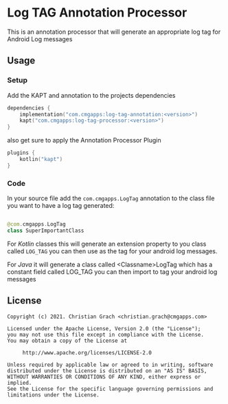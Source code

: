 # Log TAG Annotation Processor

This is an annotation processor that will generate an appropriate log tag for Android Log messages

## Usage

### Setup

Add the KAPT and annotation to the projects dependencies

```kotlin
dependencies {
    implementation("com.cmgapps:log-tag-annotation:<version>")
    kapt("com.cmgapps:log-tag-processor:<version>")
}
```

also get sure to apply the Annotation Processor Plugin

```kotlin
plugins {
    kotlin("kapt")
}
```

### Code

In your source file add the `com.cmgapps.LogTag` annotation to the class file you want to have a log tag generated:

```kotlin

@com.cmgapps.LogTag
class SuperImportantClass
```

For _Kotlin_ classes this will generate an extension property to you class called `LOG_TAG`
you can then use as the tag for your android log messages.

For _Java_ it will generate a class called &lt;Classname&gt;LogTag which has a constant field called LOG_TAG you can
then import to tag your android log messages

## License

```text
Copyright (c) 2021. Christian Grach <christian.grach@cmgapps.com>

Licensed under the Apache License, Version 2.0 (the "License");
you may not use this file except in compliance with the License.
You may obtain a copy of the License at

     http://www.apache.org/licenses/LICENSE-2.0

Unless required by applicable law or agreed to in writing, software
distributed under the License is distributed on an "AS IS" BASIS,
WITHOUT WARRANTIES OR CONDITIONS OF ANY KIND, either express or implied.
See the License for the specific language governing permissions and
limitations under the License.
```
